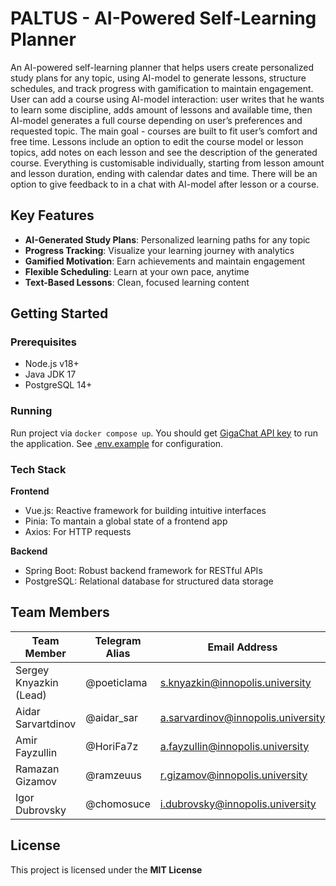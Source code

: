 # PALTUS - AI-Powered Self-Learning Planner 

An AI-powered self-learning planner that helps users create personalized study plans for any topic, using AI-model to generate lessons, structure schedules, and track progress with gamification to maintain engagement. User can add a course using AI-model interaction: user writes that he wants to learn some discipline, adds amount of lessons and available time, then AI-model generates a full course depending on user’s preferences and requested topic. The main goal - courses are built to fit user’s comfort and free time. Lessons include an option to edit the course model or lesson topics, add notes on each lesson and see the description of the generated course. Everything is customisable individually, starting from lesson amount and lesson duration, ending with calendar dates and time. There will be an option to give feedback to in a chat with AI-model after lesson or a course.

##  Key Features

- **AI-Generated Study Plans**: Personalized learning paths for any topic
- **Progress Tracking**: Visualize your learning journey with analytics
- **Gamified Motivation**: Earn achievements and maintain engagement
- **Flexible Scheduling**: Learn at your own pace, anytime
- **Text-Based Lessons**: Clean, focused learning content

##  Getting Started

### Prerequisites
- Node.js v18+
- Java JDK 17
- PostgreSQL 14+

### Running

Run project via `docker compose up`. You should get [GigaChat API key](https://developers.sber.ru/portal/gigachat-and-api) to run the application. See [.env.example](https://github.com/IU-Capstone-Project-2025/PALTUS/tree/main/.env.example) for configuration.

### Tech Stack

**Frontend**

- Vue.js: Reactive framework for building intuitive interfaces
- Pinia: To mantain a global state of a frontend app
- Axios: For HTTP requests

**Backend**

- Spring Boot: Robust backend framework for RESTful APIs
- PostgreSQL: Relational database for structured data storage

## Team Members 

| Team Member             | Telegram Alias   | Email Address                     | Track                       |
|-------------------------|------------------|-----------------------------------|-----------------------------|
| Sergey Knyazkin (Lead)  | @poeticlama      | s.knyazkin@innopolis.university   | Frontend/Design/DevOps      |
| Aidar Sarvartdinov      | @aidar_sar       | a.sarvardinov@innopolis.university| Backend                     |
| Amir Fayzullin          | @HoriFa7z        | a.fayzullin@innopolis.university  | Fullstack                   |
| Ramazan Gizamov         | @ramzeuus        | r.gizamov@innopolis.university    | Frontend/Tech communication |
| Igor Dubrovsky          | @chomosuce       | i.dubrovsky@innopolis.university  | Backend/DevOps              |

##  License

This project is licensed under the **MIT License**
